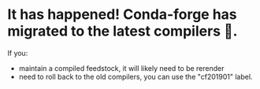 # It has happened! Conda-forge has migrated to the latest compilers 🎉.

If you:

- maintain a compiled feedstock, it will likely need to be
  rerender
- need to roll back to the old compilers, you can use the
  "cf201901" label.

